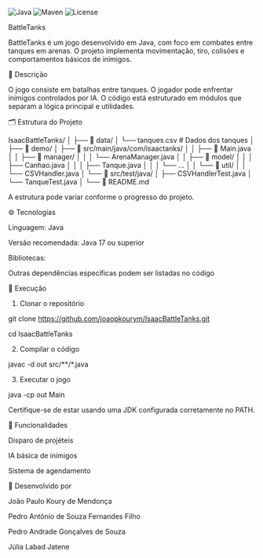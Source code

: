 ![Java](https://img.shields.io/badge/Java-17%2B-orange?style=for-the-badge&logo=java&logoColor=white)
![Maven](https://img.shields.io/badge/Maven-3.8%2B-red?style=for-the-badge&logo=apache-maven&logoColor=white)
![License](https://img.shields.io/badge/license-MIT-green?style=for-the-badge)

BattleTanks

BattleTanks é um jogo desenvolvido em Java, com foco em combates entre tanques em arenas.
O projeto implementa movimentação, tiro, colisões e comportamentos básicos de inimigos.


📘 Descrição

O jogo consiste em batalhas entre tanques.
O jogador pode enfrentar inimigos controlados por IA.
O código está estruturado em módulos que separam a lógica principal e utilidades.


🗂 Estrutura do Projeto

IsaacBattleTanks/
│
├── 📁 data/
│ └── tanques.csv # Dados dos tanques
│
├── 📁 demo/
│ ├── 📁 src/main/java/com/isaactanks/
│ │ ├── 🎯 Main.java
│ │ ├── 📁 manager/
│ │ │ └── ArenaManager.java
│ │ ├── 📁 model/
│ │ │ ├── Canhao.java
│ │ │ ├── Tanque.java
│ │ │ └── ...
│ │ └── 📁 util/
│ │ └── CSVHandler.java
│ └── 📁 src/test/java/
│ ├── CSVHandlerTest.java
│ └── TanqueTest.java
│
└── 📄 README.md



A estrutura pode variar conforme o progresso do projeto.


⚙️ Tecnologias

Linguagem: Java

Versão recomendada: Java 17 ou superior

Bibliotecas:

Outras dependências específicas podem ser listadas no código


🚀 Execução
1. Clonar o repositório

git clone https://github.com/joaopkourym/IsaacBattleTanks.git

cd IsaacBattleTanks

2. Compilar o código

javac -d out src/**/*.java

3. Executar o jogo

java -cp out Main

Certifique-se de estar usando uma JDK configurada corretamente no PATH.


🔧 Funcionalidades

Disparo de projéteis

IA básica de inimigos

Sistema de agendamento


👥 Desenvolvido por

João Paulo Koury de Mendonça

Pedro Antônio de Souza Fernandes Filho

Pedro Andrade Gonçalves de Souza

Júlia Labad Jatene



